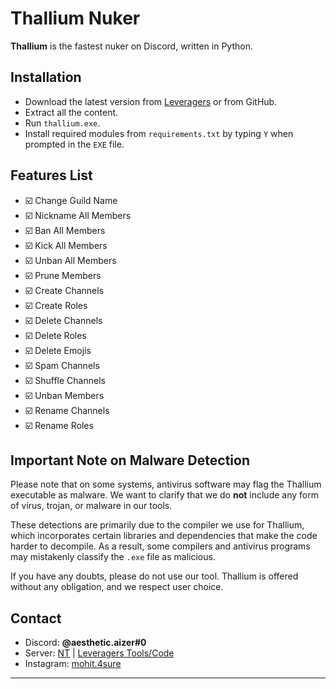 
# Thallium Nuker
**Thallium** is the fastest nuker on Discord, written in Python.

## Installation

- Download the latest version from [Leveragers](https://discord.gg/programmers) or from GitHub.
- Extract all the content.
- Run `thallium.exe`.
- Install required modules from `requirements.txt` by typing `Y` when prompted in the `EXE` file.

## Features List

- ☑️ Change Guild Name
- ☑️ Nickname All Members
- ☑️ Ban All Members
- ☑️ Kick All Members
- ☑️ Unban All Members
- ☑️ Prune Members
- ☑️ Create Channels
- ☑️ Create Roles
- ☑️ Delete Channels
- ☑️ Delete Roles
- ☑️ Delete Emojis
- ☑️ Spam Channels
- ☑️ Shuffle Channels
- ☑️ Unban Members
- ☑️ Rename Channels
- ☑️ Rename Roles

## Important Note on Malware Detection

Please note that on some systems, antivirus software may flag the Thallium executable as malware. We want to clarify that we do **not** include any form of virus, trojan, or malware in our tools.

These detections are primarily due to the compiler we use for Thallium, which incorporates certain libraries and dependencies that make the code harder to decompile. As a result, some compilers and antivirus programs may mistakenly classify the `.exe` file as malicious.

If you have any doubts, please do not use our tool. Thallium is offered without any obligation, and we respect user choice.

## Contact

- Discord: **@aesthetic.aizer#0**
- Server: [NT](https://discord.gg/ntop) | [Leveragers Tools/Code](https://discord.gg/DKj7wfAu3W)
- Instagram: [mohit.4sure](https://www.instagram.com/mohit.4sure)

---
